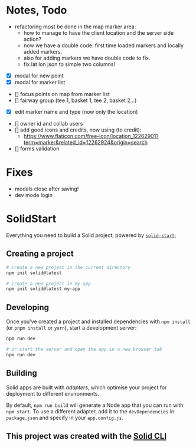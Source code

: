 # Notes, Todo

- refactoring most be done in the map marker area:
    - how to manage to have the client location and the server side action?
    - now we have a double code: first time loaded markers and locally added markers.
    - also for adding markers we have double code to fix.
    - fix lat lon json to simple two columns!
- [x] modal for new point
- [x] modal for marker list
- [] focus points on map from marker list
- [] fairway group (tee 1, basket 1, tee 2, basket 2...)
- [x] edit marker name and type (now only the location)
- [] owner id and collab users
- [] add good icons and credits, now using (to credit): 
    - https://www.flaticon.com/free-icon/location_12262901?term=marker&related_id=12262924&origin=search
- [] forms validation

# Fixes
- modals close after saving!
- dev mode login

# SolidStart

Everything you need to build a Solid project, powered by [`solid-start`](https://start.solidjs.com);

## Creating a project

```bash
# create a new project in the current directory
npm init solid@latest

# create a new project in my-app
npm init solid@latest my-app
```

## Developing

Once you've created a project and installed dependencies with `npm install` (or `pnpm install` or `yarn`), start a development server:

```bash
npm run dev

# or start the server and open the app in a new browser tab
npm run dev
```

## Building

Solid apps are built with _adapters_, which optimise your project for deployment to different environments.

By default, `npm run build` will generate a Node app that you can run with `npm start`. To use a different adapter, add it to the `devDependencies` in `package.json` and specify in your `app.config.js`.

## This project was created with the [Solid CLI](https://solid-cli.netlify.app)
